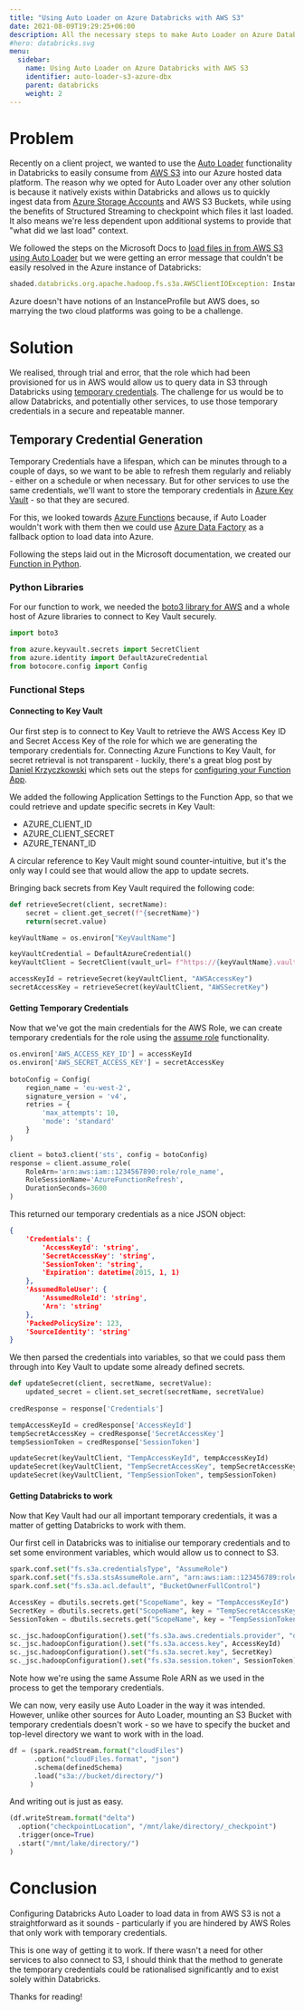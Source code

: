 ```yaml
---
title: "Using Auto Loader on Azure Databricks with AWS S3"
date: 2021-08-09T19:29:25+06:00
description: All the necessary steps to make Auto Loader on Azure Databricks work with data in an AWS S3 Bucket
#hero: databricks.svg
menu:
  sidebar:
    name: Using Auto Loader on Azure Databricks with AWS S3
    identifier: auto-loader-s3-azure-dbx
    parent: databricks
    weight: 2
---
```


# Problem

Recently on a client project, we wanted to use the [Auto Loader](https://docs.microsoft.com/en-us/azure/databricks/spark/latest/structured-streaming/auto-loader) functionality in Databricks to easily consume from [AWS S3](https://docs.microsoft.com/en-us/azure/databricks/spark/latest/structured-streaming/auto-loader-s3) into our Azure hosted data platform. The reason why we opted for Auto Loader over any other solution is because it natively exists within Databricks and allows us to quickly ingest data from [Azure Storage Accounts](https://docs.microsoft.com/en-us/azure/databricks/spark/latest/structured-streaming/auto-loader-gen2) and AWS S3 Buckets, while using the benefits of Structured Streaming to checkpoint which files it last loaded. It also means we're less dependent upon additional systems to provide that "what did we last load" context.

We followed the steps on the Microsoft Docs to [load files in from AWS S3 using Auto Loader](https://docs.microsoft.com/en-us/azure/databricks/spark/latest/structured-streaming/auto-loader-s3) but we were getting an error message that couldn't be easily resolved in the Azure instance of Databricks:

```typescript
shaded.databricks.org.apache.hadoop.fs.s3a.AWSClientIOException: Instantiate shaded.databricks.org.apache.hadoop.fs.s3a.auth.AssumedRoleCredentialProvider on : com.amazonaws.AmazonClientException: No AWS Credentials provided by InstanceProfileCredentialsProvider : com.amazonaws.SdkClientException: The requested metadata is not found at http://169.254.169.254/latest/meta-data/iam/security-credentials/: No AWS Credentials provided by InstanceProfileCredentialsProvider : com.amazonaws.SdkClientException: The requested metadata is not found at http://169.254.169.254/latest/meta-data/iam/security-credentials/
```

Azure doesn't have notions of an InstanceProfile but AWS does, so marrying the two cloud platforms was going to be a challenge.

# Solution

We realised, through trial and error, that the role which had been provisioned for us in AWS would allow us to query data in S3 through Databricks using [temporary credentials](https://docs.aws.amazon.com/IAM/latest/UserGuide/id_credentials_temp.html). The challenge for us would be to allow Databricks, and potentially other services, to use those temporary credentials in a secure and repeatable manner.

## Temporary Credential Generation

Temporary Credentials have a lifespan, which can be minutes through to a couple of days, so we want to be able to refresh them regularly and reliably - either on a schedule or when necessary. But for other services to use the same credentials, we'll want to store the temporary credentials in [Azure Key Vault](https://docs.microsoft.com/en-us/azure/key-vault/general/overview) - so that they are secured.

For this, we looked towards [Azure Functions](https://docs.microsoft.com/en-us/azure/azure-functions/functions-overview) because, if Auto Loader wouldn't work with them then we could use [Azure Data Factory](https://docs.microsoft.com/en-us/azure/data-factory/introduction) as a fallback option to load data into Azure.

Following the steps laid out in the Microsoft documentation, we created our [Function in Python](https://docs.microsoft.com/en-us/azure/azure-functions/create-first-function-vs-code-python).

### Python Libraries

For our function to work, we needed the [boto3 library for AWS](https://aws.amazon.com/sdk-for-python/) and a whole host of Azure libraries to connect to Key Vault securely.

```python
import boto3

from azure.keyvault.secrets import SecretClient
from azure.identity import DefaultAzureCredential
from botocore.config import Config
```

### Functional Steps

#### Connecting to Key Vault

Our first step is to connect to Key Vault to retrieve the AWS Access Key ID and Secret Access Key of the role for which we are generating the temporary credentials for. Connecting Azure Functions to Key Vault, for secret retrieval is not transparent - luckily, there's a great blog post by [Daniel Krzyczkowski](https://twitter.com/DKrzyczkowski) which sets out the steps for [configuring your Function App](https://daniel-krzyczkowski.github.io/Integrate-Key-Vault-Secrets-With-Azure-Functions/).

We added the following Application Settings to the Function App, so that we could retrieve and update specific secrets in Key Vault:

- AZURE_CLIENT_ID
- AZURE_CLIENT_SECRET
- AZURE_TENANT_ID

A circular reference to Key Vault might sound counter-intuitive, but it's the only way I could see that would allow the app to update secrets.

Bringing back secrets from Key Vault required the following code:

```python
def retrieveSecret(client, secretName):
    secret = client.get_secret(f"{secretName}")
    return(secret.value)

keyVaultName = os.environ["KeyVaultName"]

keyVaultCredential = DefaultAzureCredential()
keyVaultClient = SecretClient(vault_url= f"https://{keyVaultName}.vault.azure.net/", credential=keyVaultCredential)

accessKeyId = retrieveSecret(keyVaultClient, "AWSAccessKey")
secretAccessKey = retrieveSecret(keyVaultClient, "AWSSecretKey")
```

#### Getting Temporary Credentials

Now that we've got the main credentials for the AWS Role, we can create temporary credentials for the role using the [assume role](https://boto3.amazonaws.com/v1/documentation/api/latest/reference/services/sts.html#STS.Client.assume_role) functionality.

```python
os.environ['AWS_ACCESS_KEY_ID'] = accessKeyId 
os.environ['AWS_SECRET_ACCESS_KEY'] = secretAccessKey 
    
botoConfig = Config(
    region_name = 'eu-west-2',
    signature_version = 'v4',
    retries = {
        'max_attempts': 10,
        'mode': 'standard'
    }
)

client = boto3.client('sts', config = botoConfig)
response = client.assume_role(
    RoleArn='arn:aws:iam::1234567890:role/role_name',
    RoleSessionName='AzureFunctionRefresh',
    DurationSeconds=3600
)   
```

This returned our temporary credentials as a nice JSON object:

```json
{
    'Credentials': {
        'AccessKeyId': 'string',
        'SecretAccessKey': 'string',
        'SessionToken': 'string',
        'Expiration': datetime(2015, 1, 1)
    },
    'AssumedRoleUser': {
        'AssumedRoleId': 'string',
        'Arn': 'string'
    },
    'PackedPolicySize': 123,
    'SourceIdentity': 'string'
}
```

We then parsed the credentials into variables, so that we could pass them through into Key Vault to update some already defined secrets.

```python
def updateSecret(client, secretName, secretValue):
    updated_secret = client.set_secret(secretName, secretValue)
    
credResponse = response['Credentials']

tempAccessKeyId = credResponse['AccessKeyId']
tempSecretAccessKey = credResponse['SecretAccessKey']
tempSessionToken = credResponse['SessionToken']

updateSecret(keyVaultClient, "TempAccessKeyId", tempAccessKeyId)
updateSecret(keyVaultClient, "TempSecretAccessKey", tempSecretAccessKey)
updateSecret(keyVaultClient, "TempSessionToken", tempSessionToken)
```

#### Getting Databricks to work

Now that Key Vault had our all important temporary credentials, it was a matter of getting Databricks to work with them.

Our first cell in Databricks was to initialise our temporary credentials and to set some environment variables, which would allow us to connect to S3.

```python
spark.conf.set("fs.s3a.credentialsType", "AssumeRole")
spark.conf.set("fs.s3a.stsAssumeRole.arn", "arn:aws:iam::123456789:role/role_name")
spark.conf.set("fs.s3a.acl.default", "BucketOwnerFullControl")

AccessKey = dbutils.secrets.get("ScopeName", key = "TempAccessKeyId")
SecretKey = dbutils.secrets.get("ScopeName", key = "TempSecretAccessKey")
SessionToken = dbutils.secrets.get("ScopeName", key = "TempSessionToken")

sc._jsc.hadoopConfiguration().set("fs.s3a.aws.credentials.provider", "org.apache.hadoop.fs.s3a.TemporaryAWSCredentialsProvider")
sc._jsc.hadoopConfiguration().set("fs.s3a.access.key", AccessKeyId)
sc._jsc.hadoopConfiguration().set("fs.s3a.secret.key", SecretKey)
sc._jsc.hadoopConfiguration().set("fs.s3a.session.token", SessionToken)
```

Note how we're using the same Assume Role ARN as we used in the process to get the temporary credentials.

We can now, very easily use Auto Loader in the way it was intended. However, unlike other sources for Auto Loader, mounting an S3 Bucket with temporary credentials doesn't work - so we have to specify the bucket and top-level directory we want to work with in the load.

```python
df = (spark.readStream.format("cloudFiles")
      .option("cloudFiles.format", "json")
      .schema(definedSchema)
      .load("s3a://bucket/directory/")
     )
```

And writing out is just as easy.

```python
(df.writeStream.format("delta") 
  .option("checkpointLocation", "/mnt/lake/directory/_checkpoint") 
  .trigger(once=True)
  .start("/mnt/lake/directory/")
)
```

# Conclusion

Configuring Databricks Auto Loader to load data in from AWS S3 is not a straightforward as it sounds - particularly if you are hindered by AWS Roles that only work with temporary credentials.

This is one way of getting it to work. If there wasn't a need for other services to also connect to S3, I should think that the method to generate the temporary credentials could be rationalised significantly and to exist solely within Databricks.

Thanks for reading!
